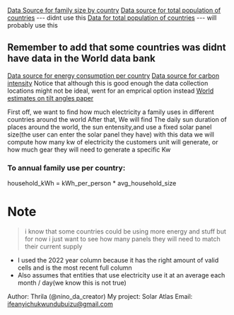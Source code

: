 [Data Source for family size by country](https://www.un.org/development/desa/pd/data/household-size-and-composition)
[Data source for total population of countries](https://population.un.org/wpp/downloads?folder=Standard%20Projections&group=Most%20used) --- didnt use this 
[Data for total population of countries](https://data.worldbank.org/indicator/SP.POP.TOTL) --- will probably use this

## Remember to add that some countries was didnt have data in the World data bank
[Data source for energy consumption per country](https://data.worldbank.org/indicator/EG.USE.ELEC.KH.PC)
[Data source for carbon intensity](https://ourworldindata.org/grapher/carbon-intensity-electricity)
Notice that although this is good enough the data collection locations might not be ideal, went for an emprical option instead
[World estimates on tilt angles paper](https://web.stanford.edu/group/efmh/jacobson/Articles/I/TiltAngles.pdf)


First off, we want to find how much electricity a family uses in different countries around the world
After that, We will find The daily sun duration of places around the world, the sun entensity,and use a fixed solar panel size(the user can enter the solar panel they have)
with this data we will compute how many kw of electricity the customers unit will generate, or how much gear they will need to generate a specific Kw

### To annual family use per country:
household_kWh = kWh_per_person * avg_household_size







# Note 
> i know that some countries could be using more energy and stuff but for now i just want to see how many panels they will need to match their current supply

- I used the 2022 year column because it has the right amount of valid cells and is the most recent full column
- Also assumes that entities that use electricity use it at an average each month  / day(we know this is not true)



Author: Thrila (@nino_da_creator)
My project: Solar Atlas
Email: ifeanyichukwundubuizu@gmail.com
